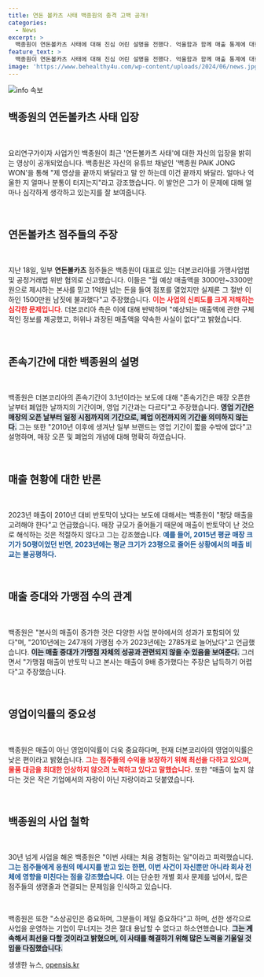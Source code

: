 ```yaml
---
title: 연돈 볼카츠 사태 백종원의 충격 고백 공개!
categories:
  - News
excerpt: >
  백종원이 연돈볼카츠 사태에 대해 진심 어린 설명을 전했다. 억울함과 함께 매출 통계에 대한 오해를 풀며, 가맹점의 생명줄인 자신의 회사 보호에 진력하고 있다고 밝혔다. 이 영상은 백종원의 깊은 고민을 엿볼 수 있는 기회! 클릭해서 그의 생생한 목소리를 들어보세요!
feature_text: >
  백종원이 연돈볼카츠 사태에 대해 진심 어린 설명을 전했다. 억울함과 함께 매출 통계에 대한 오해를 풀며, 가맹점의 생명줄인 자신의 회사 보호에 진력하고 있다고 밝혔다. 이 영상은 백종원의 깊은 고민을 엿볼 수 있는 기회! 클릭해서 그의 생생한 목소리를 들어보세요!
image: 'https://www.behealthy4u.com/wp-content/uploads/2024/06/news.jpg'
---
```


<p><img src="https://www.behealthy4u.com/wp-content/uploads/2024/06/news.jpg" alt="info 속보" /></p>

<h2 data-ke-size="size26">백종원의 연돈볼카츠 사태 입장</h2>

<p data-ke-size="size16">&nbsp;</p>

<p>요리연구가이자 사업가인 백종원이 최근 '연돈볼카츠 사태'에 대한 자신의 입장을 밝히는 영상이 공개되었습니다. 백종원은 자신의 유튜브 채널인 '백종원 PAIK JONG WON'을 통해 "제 영상을 끝까지 봐달라고 말 안 하는데 이건 끝까지 봐달라. 얼마나 억울한 지 얼마나 분통이 터지는지"라고 강조했습니다. 이 발언은 그가 이 문제에 대해 얼마나 심각하게 생각하고 있는지를 잘 보여줍니다. </p>

<p data-ke-size="size16">&nbsp;</p>

<h2 data-ke-size="size26">연돈볼카츠 점주들의 주장</h2>

<p data-ke-size="size16">&nbsp;</p>

<p>지난 18일, 일부 <b>연돈볼카츠</b> 점주들은 백종원이 대표로 있는 더본코리아를 가맹사업법 및 공정거래법 위반 혐의로 신고했습니다. 이들은 "월 예상 매출액을 3000만~3300만원으로 제시하는 본사를 믿고 1억원 넘는 돈을 들여 점포를 열었지만 실제론 그 절반 이하인 1500만원 남짓에 불과했다"고 주장했습니다. <b><span style="color: #ee2323;">이는 사업의 신뢰도를 크게 저해하는 심각한 문제입니다.</span></b> 더본코리아 측은 이에 대해 반박하며 "예상되는 매출액에 관한 구체적인 정보를 제공했고, 허위나 과장된 매출액을 약속한 사실이 없다"고 밝혔습니다.</p>

<p data-ke-size="size16">&nbsp;</p>

<h2 data-ke-size="size26">존속기간에 대한 백종원의 설명</h2>

<p data-ke-size="size16">&nbsp;</p>

<p>백종원은 더본코리아의 존속기간이 3.1년이라는 보도에 대해 "존속기간은 매장 오픈한 날부터 폐업한 날까지의 기간이며, 영업 기간과는 다르다"고 주장했습니다. <b><span style="background-color: #21538527;">영업 기간은 매장의 오픈 날부터 일정 시점까지의 기간으로, 폐업 이전까지의 기간을 의미하지 않는다.</span></b> 그는 또한 "2010년 이후에 생겨난 일부 브랜드는 영업 기간이 짧을 수밖에 없다"고 설명하며, 매장 오픈 및 폐업의 개념에 대해 명확히 하였습니다.</p>

<p data-ke-size="size16">&nbsp;</p>

<h2 data-ke-size="size26">매출 현황에 대한 반론</h2>

<p data-ke-size="size16">&nbsp;</p>

<p>2023년 매출이 2010년 대비 반토막이 났다는 보도에 대해서는 백종원이 "평당 매출을 고려해야 한다"고 언급했습니다. 매장 규모가 줄어들기 때문에 매출이 반토막이 난 것으로 해석하는 것은 적절하지 않다고 그는 강조했습니다. <b><span style="color: #1a5490;">예를 들어, 2015년 평균 매장 크기가 50평이었던 반면, 2023년에는 평균 크기가 23평으로 줄어든 상황에서의 매출 비교는 불공평하다.</span></b></p>

<p data-ke-size="size16">&nbsp;</p>

<h2 data-ke-size="size26">매출 증대와 가맹점 수의 관계</h2>

<p data-ke-size="size16">&nbsp;</p>

<p>백종원은 "본사의 매출이 증가한 것은 다양한 사업 분야에서의 성과가 포함되어 있다"며, "2010년에는 247개의 가맹점 수가 2023년에는 2785개로 늘어났다"고 언급했습니다. <b><span style="background-color: #21538527;">이는 매출 증대가 가맹점 자체의 성공과 관련되지 않을 수 있음을 보여준다.</span></b> 그러면서 "가맹점 매출이 반토막 나고 본사는 매출이 9배 증가했다는 주장은 납득하기 어렵다"고 주장했습니다.</p>

<p data-ke-size="size16">&nbsp;</p>

<h2 data-ke-size="size26">영업이익률의 중요성</h2>

<p data-ke-size="size16">&nbsp;</p>

<p>백종원은 매출이 아닌 영업이익률이 더욱 중요하다며, 현재 더본코리아의 영업이익률은 낮은 편이라고 밝혔습니다. <b><span style="color: #ee2323;">그는 점주들의 수익을 보장하기 위해 최선을 다하고 있으며, 물품 대금을 최대한 인상하지 않으려 노력하고 있다고 말했습니다.</span></b> 또한 “매출이 높지 않다는 것은 작은 기업에서의 자랑이 아닌 자랑이라고 덧붙였습니다.</p>

<p data-ke-size="size16">&nbsp;</p>

<h2 data-ke-size="size26">백종원의 사업 철학</h2>

<p data-ke-size="size16">&nbsp;</p>

<p>30년 넘게 사업을 해온 백종원은 "이번 사태는 처음 경험하는 일"이라고 피력했습니다. <b><span style="color: #1a5490;">그는 점주들에게 응원의 메시지를 받고 있는 한편, 이번 사건이 자신뿐만 아니라 회사 전체에 영향을 미친다는 점을 강조했습니다.</span></b> 이는 단순한 개별 회사 문제를 넘어서, 많은 점주들의 생명줄과 연결되는 문제임을 인식하고 있습니다.</p>

<p data-ke-size="size16">&nbsp;</p>

<p>백종원은 또한 "소상공인은 중요하며, 그분들이 제일 중요하다"고 하며, 선한 생각으로 사업을 운영하는 기업이 무너지는 것은 절대 용납할 수 없다고 하소연했습니다. <b><span style="background-color: #21538527;">그는 계속해서 최선을 다할 것이라고 밝혔으며, 이 사태를 해결하기 위해 많은 노력을 기울일 것임을 다짐했습니다.</span></b></p>
생생한 뉴스, <a href="https://opensis.kr" rel="dofollow">opensis.kr</a>


